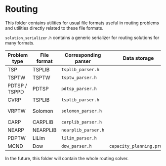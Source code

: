 # Routing

This folder contains utilities for usual file formats useful in routing problems
and utilities directly related to these file formats.

`solution_serializer.h` contains a generic serializer for routing solutions for
many formats.

<!-- mdformat off(go/g3mark doesn't support multiline tables, b/267197123) -->
| Problem type | File format | Corresponding parser | Data storage | Data sets |
| ------------ | ----------- | -------------------- | ------------ | --------- |
| TSP | TSPLIB | `tsplib_parser.h` | | [TSPLIB95][tsplib95] |
| TSPTW | TSPTW | `tsptw_parser.h` | | [TSPTW][tsptw] |
| PDTSP / TSPPD | PDTSP | `pdtsp_parser.h` | | [PDTSP][pdtsp] |
| CVRP | TSPLIB | `tsplib_parser.h` | | [TSPLIB95][tsplib95] |
| VRPTW | Solomon | `solomon_parser.h` | | [Solomon][solomon], [Homberger][homberger] |
| CARP | CARPLIB | `carplib_parser.h` | | [CARPLIB][carplib] |
| NEARP | NEARPLIB | `nearplib_parser.h` | | [NEARPLIB][nearplib] |
| PDPTW | LiLim | `lilim_parser.h` | | [LiLim][lilim] |
| MCND | Dow | `dow_parser.h` | `capacity_planning.proto` | [Canad][canad] |
<!-- mdformat on -->

In the future, this folder will contain the whole routing solver.

[tsplib95]: http://www.iwr.uni-heidelberg.de/groups/comopt/software/TSPLIB95/DOC.PS
[tsptw]: https://homepages.dcc.ufmg.br/~rfsilva/tsptw/
[solomon]: https://www.sintef.no/projectweb/top/vrptw/solomon-benchmark/
[homberger]: https://www.sintef.no/projectweb/top/vrptw/homberger-benchmark/
[pdtsp]: https://web.archive.org/web/20080318001744/http://www.diku.dk/~sropke/
[nearplib]: https://www.sintef.no/projectweb/top/nearp/
[carplib]: https://www.uv.es/belengue/carp.html
[lilim]: https://www.sintef.no/projectweb/top/pdptw/li-lim-benchmark/
[canad]: http://groups.di.unipi.it/optimize/Data/MMCF.html

